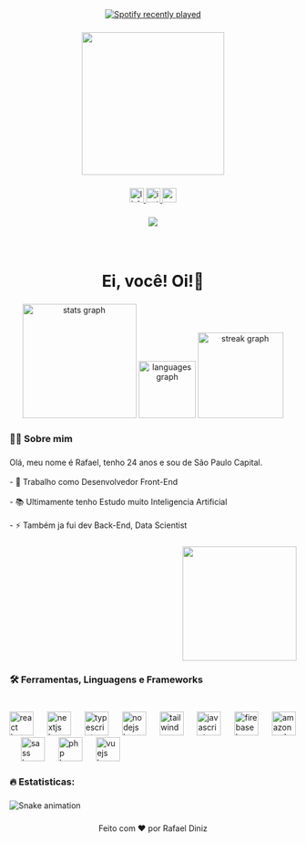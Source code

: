 <div align="center">
  <a href="https://open.spotify.com/user/ra_fadiniz">
    <img src="https://spotify-recently-played-readme.vercel.app/api?count=1&unique=true" alt="Spotify recently played"  />
  </a>
</div>

###

<div align="center">
  <img height="250" src="https://media3.giphy.com/media/3iyKHMIKg5VWG6qHUm/giphy.gif?cid=ecf05e47neihd7nh7f9jjr56ja7pha1f2wmg2qiztgb0stmf&ep=v1_stickers_search&rid=giphy.gif&ct=s"  />
</div>

###

<div align="center">
  <a href="https://www.linkedin.com/in/rvff/" target="_blank">
    <img src="https://img.shields.io/static/v1?message=LinkedIn&logo=linkedin&label=&color=0077B5&logoColor=white&labelColor=&style=for-the-badge" height="25" alt="linkedin logo"  />
  </a>
  <a href="https://www.instagram.com/r.v.ff/" target="_blank">
    <img src="https://img.shields.io/static/v1?message=Instagram&logo=instagram&label=&color=E4405F&logoColor=white&labelColor=&style=for-the-badge" height="25" alt="instagram logo"  />
  </a>
  <a href="rr.dangelis@gmail.com" target="_blank">
    <img src="https://img.shields.io/static/v1?message=Gmail&logo=gmail&label=&color=D14836&logoColor=white&labelColor=&style=for-the-badge" height="25" alt="gmail logo"  />
  </a>
</div>

###

<div align="center">
  <img src="https://visitor-badge.laobi.icu/badge?page_id=rafael2d.rafael2d&left_color=deepskyblue&right_color=deeppink&left_text=visitantes"  />
</div>

###

<br clear="both">

<h1 align="center">Ei, você! Oi!👋</h1>

###

<div align="center">
  <img src="https://github-readme-stats.vercel.app/api?username=rafael2d&hide_title=false&hide_rank=false&show_icons=true&include_all_commits=false&count_private=true&disable_animations=false&theme=radical&locale=pt-br&hide_border=false&order=1&custom_title=Estatisticas Pessoais" height="200" alt="stats graph"  />
  <img src="https://github-readme-stats.vercel.app/api/top-langs?username=rafael2d&locale=pt-br&hide_title=false&layout=default &card_width=320&langs_count=4&theme=radical&hide_border=false&order=2&custom_title=Mais Usado" height="100" alt="languages graph"  />
  <img src="https://streak-stats.demolab.com?user=rafael2d&locale=pt-br&mode=weekly&theme=radical&hide_border=false&border_radius=8&date_format=j M[ Y]&order=3" height="150" alt="streak graph"  />
</div>

###

<h3 align="left">👩‍💻  Sobre mim</h3>

###

<p align="left">Olá, meu nome é Rafael, tenho 24 anos e sou de São Paulo Capital.<br><br>- 🔭 Trabalho como Desenvolvedor Front-End<br><br>- 📚 Ultimamente tenho Estudo muito Inteligencia Artificial<br><br>- ⚡ Também ja fui dev Back-End, Data Scientist</p>

###

<div align="right">
  <img height="200" src="https://media3.giphy.com/media/Vf3ZKdillTMOOaOho0/giphy.gif?cid=ecf05e47p7nlthfjmqbse5eglzz8lmce1vy5kwgzd3ft0ukt&ep=v1_stickers_search&rid=giphy.gif&ct=s"  />
</div>

###

<h3 align="left">🛠 Ferramentas, Linguagens e Frameworks</h3>

###

<br clear="both">

<div align="left">
  <img src="https://cdn.jsdelivr.net/gh/devicons/devicon/icons/react/react-original.svg" height="42" alt="react logo"  />
  <img width="16" />
  <img src="https://cdn.jsdelivr.net/gh/devicons/devicon/icons/nextjs/nextjs-original.svg" height="42" alt="nextjs logo"  />
  <img width="16" />
  <img src="https://cdn.jsdelivr.net/gh/devicons/devicon/icons/typescript/typescript-plain.svg" height="42" alt="typescript logo"  />
  <img width="16" />
  <img src="https://cdn.jsdelivr.net/gh/devicons/devicon/icons/nodejs/nodejs-original.svg" height="42" alt="nodejs logo"  />
  <img width="16" />
  <img src="https://cdn.jsdelivr.net/gh/devicons/devicon/icons/tailwindcss/tailwindcss-plain.svg" height="42" alt="tailwindcss logo"  />
  <img width="16" />
  <img src="https://cdn.jsdelivr.net/gh/devicons/devicon/icons/javascript/javascript-plain.svg" height="42" alt="javascript logo"  />
  <img width="16" />
  <img src="https://cdn.jsdelivr.net/gh/devicons/devicon/icons/firebase/firebase-plain.svg" height="42" alt="firebase logo"  />
  <img width="16" />
  <img src="https://cdn.jsdelivr.net/gh/devicons/devicon/icons/amazonwebservices/amazonwebservices-original.svg" height="42" alt="amazonwebservices logo"  />
  <img width="16" />
  <img src="https://cdn.jsdelivr.net/gh/devicons/devicon/icons/sass/sass-original.svg" height="42" alt="sass logo"  />
  <img width="16" />
  <img src="https://cdn.jsdelivr.net/gh/devicons/devicon/icons/php/php-plain.svg" height="42" alt="php logo"  />
  <img width="16" />
  <img src="https://cdn.jsdelivr.net/gh/devicons/devicon/icons/vuejs/vuejs-original.svg" height="42" alt="vuejs logo"  />
</div>

###

<h3 align="left">🔥  Estatisticas:</h3>

###

<img src="https://raw.githubusercontent.com/rafael2d/rafael2d/output/snake.svg" alt="Snake animation" />

###

<p align="center">Feito com ❤️ por  Rafael Diniz</p>

###
